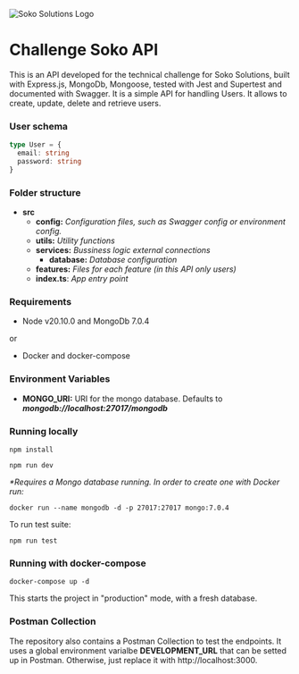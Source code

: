![Soko Solutions Logo](https://sokosolutions.com/wp-content/uploads/2023/02/SOKO-BLANCO_SOKO-BLANCO11-1536x331.png)

# Challenge Soko API

This is an API developed for the technical challenge for Soko Solutions, built with Express.js, MongoDb, Mongoose, tested with Jest and Supertest and documented with Swagger.
It is a simple API for handling Users. It allows to create, update, delete and retrieve users.

### User schema

```typescript
type User = {
  email: string
  password: string
}
```

### Folder structure

- **src**
  - **config:** _Configuration files, such as Swagger config or environment config._
  - **utils:** _Utility functions_
  - **services:** _Bussiness logic external connections_
    - **database:** _Database configuration_
  - **features:** _Files for each feature (in this API only users)_
  - **index.ts**: _App entry point_

### Requirements

- Node v20.10.0 and MongoDb 7.0.4

or

- Docker and docker-compose

### Environment Variables

- **MONGO_URI:** URI for the mongo database. Defaults to **_mongodb://localhost:27017/mongodb_**

### Running locally

```
npm install
```

```
npm run dev
```

_\*Requires a Mongo database running. In order to create one with Docker run:_

```
docker run --name mongodb -d -p 27017:27017 mongo:7.0.4
```

To run test suite:

```
npm run test
```

### Running with docker-compose

```
docker-compose up -d
```

This starts the project in "production" mode, with a fresh database.

### Postman Collection

The repository also contains a Postman Collection to test the endpoints. It uses a global environment varialbe **DEVELOPMENT_URL** that can be setted up in Postman. Otherwise, just replace it with http://localhost:3000.
